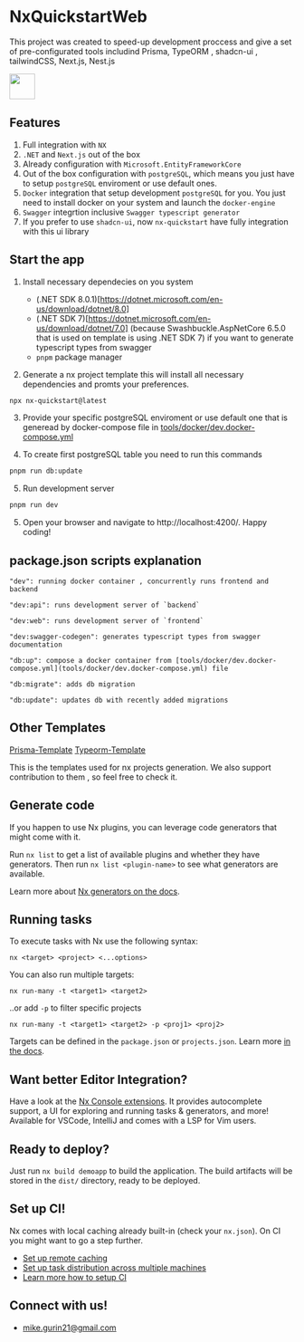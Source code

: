 # NxQuickstartWeb

This project was created to speed-up development proccess and give a set of pre-configurated tools includind Prisma, TypeORM , shadcn-ui , tailwindCSS, Next.js, Nest.js

<a alt="Nx logo" href="https://nx.dev" target="_blank" rel="noreferrer"><img src="https://raw.githubusercontent.com/nrwl/nx/master/images/nx-logo.png" width="45"></a>

## Features

1. Full integration with `NX`
2. `.NET` and `Next.js` out of the box
3. Already configuration with `Microsoft.EntityFrameworkCore`
4. Out of the box configuration with `postgreSQL`, which means you just have to setup `postgreSQL` enviroment or use default ones.
5. `Docker` integration that setup development `postgreSQL` for you. You just need to install docker on your system and launch the `docker-engine`
6. `Swagger` integrtion inclusive `Swagger typescript generator`
7. If you prefer to use `shadcn-ui`, now `nx-quickstart` have fully integration with this ui library

## Start the app

1. Install necessary dependecies on you system

   - (.NET SDK 8.0.1)[https://dotnet.microsoft.com/en-us/download/dotnet/8.0]
   - (.NET SDK 7)[https://dotnet.microsoft.com/en-us/download/dotnet/7.0] (because Swashbuckle.AspNetCore 6.5.0 that is used on template is using .NET SDK 7) if you want to generate typescript types from swagger
   - `pnpm` package manager

2. Generate a nx project template this will install all necessary dependencies and promts your preferences.

```bash
npx nx-quickstart@latest
```

3. Provide your specific postgreSQL enviroment or use default one that is generead by docker-compose file in [tools/docker/dev.docker-compose.yml](tools/docker/dev.docker-compose.yml)

4. To create first postgreSQL table you need to run this commands

```bash
pnpm run db:update
```

5. Run development server

```bash
pnpm run dev
```

5. Open your browser and navigate to http://localhost:4200/. Happy coding!

## package.json scripts explanation

    "dev": running docker container , concurrently runs frontend and backend

    "dev:api": runs development server of `backend`

    "dev:web": runs development server of `frontend`

    "dev:swagger-codegen": generates typescript types from swagger documentation

    "db:up": compose a docker container from [tools/docker/dev.docker-compose.yml](tools/docker/dev.docker-compose.yml) file

    "db:migrate": adds db migration

    "db:update": updates db with recently added migrations

## Other Templates

[Prisma-Template](https://github.com/nx-quickstart/prisma-template)
[Typeorm-Template](https://github.com/nx-quickstart/typeorm-template)

This is the templates used for nx projects generation. We also support contribution to them , so feel free to check it.

## Generate code

If you happen to use Nx plugins, you can leverage code generators that might come with it.

Run `nx list` to get a list of available plugins and whether they have generators. Then run `nx list <plugin-name>` to see what generators are available.

Learn more about [Nx generators on the docs](https://nx.dev/plugin-features/use-code-generators).

## Running tasks

To execute tasks with Nx use the following syntax:

```
nx <target> <project> <...options>
```

You can also run multiple targets:

```
nx run-many -t <target1> <target2>
```

..or add `-p` to filter specific projects

```
nx run-many -t <target1> <target2> -p <proj1> <proj2>
```

Targets can be defined in the `package.json` or `projects.json`. Learn more [in the docs](https://nx.dev/core-features/run-tasks).

## Want better Editor Integration?

Have a look at the [Nx Console extensions](https://nx.dev/nx-console). It provides autocomplete support, a UI for exploring and running tasks & generators, and more! Available for VSCode, IntelliJ and comes with a LSP for Vim users.

## Ready to deploy?

Just run `nx build demoapp` to build the application. The build artifacts will be stored in the `dist/` directory, ready to be deployed.

## Set up CI!

Nx comes with local caching already built-in (check your `nx.json`). On CI you might want to go a step further.

- [Set up remote caching](https://nx.dev/core-features/share-your-cache)
- [Set up task distribution across multiple machines](https://nx.dev/nx-cloud/features/distribute-task-execution)
- [Learn more how to setup CI](https://nx.dev/recipes/ci)

## Connect with us!

- [mike.gurin21@gmail.com](mailto:mike.gurin21@gmail.com)
